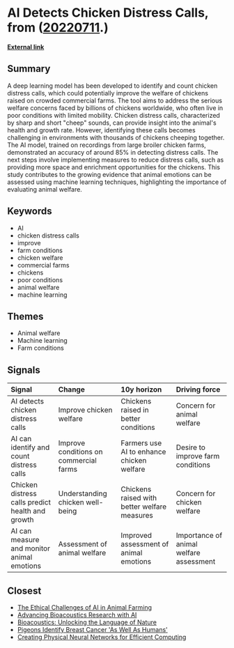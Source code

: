 # __AI Detects Chicken Distress Calls__, from ([20220711](https://kghosh.substack.com/p/20220711).)

__[External link](https://www.newscientist.com/article/2326521-ai-that-detects-chicken-distress-calls-could-improve-farm-conditions)__



## Summary

A deep learning model has been developed to identify and count chicken distress calls, which could potentially improve the welfare of chickens raised on crowded commercial farms. The tool aims to address the serious welfare concerns faced by billions of chickens worldwide, who often live in poor conditions with limited mobility. Chicken distress calls, characterized by sharp and short "cheep" sounds, can provide insight into the animal's health and growth rate. However, identifying these calls becomes challenging in environments with thousands of chickens cheeping together. The AI model, trained on recordings from large broiler chicken farms, demonstrated an accuracy of around 85% in detecting distress calls. The next steps involve implementing measures to reduce distress calls, such as providing more space and enrichment opportunities for the chickens. This study contributes to the growing evidence that animal emotions can be assessed using machine learning techniques, highlighting the importance of evaluating animal welfare.

## Keywords

* AI
* chicken distress calls
* improve
* farm conditions
* chicken welfare
* commercial farms
* chickens
* poor conditions
* animal welfare
* machine learning

## Themes

* Animal welfare
* Machine learning
* Farm conditions

## Signals

| Signal                                           | Change                                 | 10y horizon                                  | Driving force                           |
|:-------------------------------------------------|:---------------------------------------|:---------------------------------------------|:----------------------------------------|
| AI detects chicken distress calls                | Improve chicken welfare                | Chickens raised in better conditions         | Concern for animal welfare              |
| AI can identify and count distress calls         | Improve conditions on commercial farms | Farmers use AI to enhance chicken welfare    | Desire to improve farm conditions       |
| Chicken distress calls predict health and growth | Understanding chicken well-being       | Chickens raised with better welfare measures | Concern for chicken welfare             |
| AI can measure and monitor animal emotions       | Assessment of animal welfare           | Improved assessment of animal emotions       | Importance of animal welfare assessment |

## Closest

* [The Ethical Challenges of AI in Animal Farming](7aa357540401ea845962adbd36627a80)
* [Advancing Bioacoustics Research with AI](d4bf4886c516db4ccba211674c96d7b9)
* [Bioacoustics: Unlocking the Language of Nature](db2690cf7530366ddf6f9606b830f782)
* [Pigeons Identify Breast Cancer 'As Well As Humans'](96d6452fd513ef2ffdbc3d761b7d24e1)
* [Creating Physical Neural Networks for Efficient Computing](92fd13cc9ae2e437ede8175d350860ef)